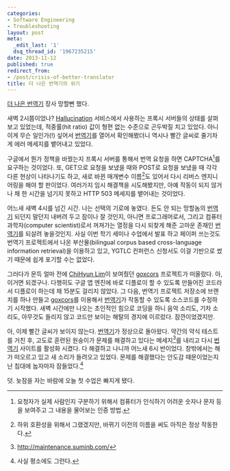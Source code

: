 ```yaml
---
categories:
- Software Engineering
- Troubleshooting
layout: post
meta:
  _edit_last: '1'
  dsq_thread_id: '1967235215'
date: 2013-11-12
published: true
redirect_from:
- /post/crisis-of-better-translator
title: 더 나은 번역기의 위기
---
```

[더 나은 번역기][btr] 장사 망할뻔 했다.

새벽 2시쯤이었나? [Hallucination][hallucination] 서비스에서 사용하는 프록시 서버들의 상태를 살펴보고 있었는데, 적중률(hit ratio) 값이 형편 없는 수준으로 곤두박질 치고 있었다. 아니 이게 무슨 일인가(!) 싶어서 [번역기][btr]를 열어서 확인해봤더니 역시나 빨간 글씨로 줄기차게 에러 메세지를 뱉어내고 있었다.

구글에서 뭔가 정책을 바꿨는지 프록시 서버를 통해서 번역 요청을 하면 CAPTCHA[^2]를 요구하는 것이었다. 또, GET으로 요청을 보냈을 때와 POST로 요청을 보냈을 때 각각 다른 현상이 나타나기도 하고, 새로 바뀐 매개변수 이름[^3]도 있어서 다시 리버스 엔지니어링을 해야 할 판이었다. 여러가지 임시 해결책을 시도해봤지만, 아예 작동이 되지 않거나 채 한 시간을 넘기지 못하고 HTTP 503 메세지를 뱉어내는 것이었다.

어느새 새벽 4시를 넘긴 시간. 나는 선택의 기로에 놓였다. 돈도 안 되는 망할놈의 [번역기][btr] 되던지 말던지 내버려 두고 잠이나 잘 것인지, 아니면 프로그래머로서, 그리고 컴퓨터 과학자(computer scientist)로서 꺼져가는 열정을 다시 되찾게 해준 고마운 존재인 [번역기][btr]를 되살려 놓을것인지. 사실 이번 학기 세미나 수업에서 발표 하고 페이퍼 쓰는것도 번역기 프로젝트에서 나온 부산물(bilingual corpus based cross-language information retrieval)을 이용하고 있고, YGTLC 컨퍼런스 신청서도 이걸 기반으로 썼기 때문에 쉽게 포기할 수는 없었다.

그러다가 문득 얼마 전에 [ChiHyun Lim](https://www.facebook.com/chihyun.lim)이 보여줬던 [goxcors][] 프로젝트가 떠올랐다. 아, 이거면 되겠구나. 다행히도 구글 앱 엔진에 바로 디플로이 할 수 있도록 만들어진 코드라서 디플로이 하는데 채 15분도 걸리지 않았다. 그 다음, 번역기 프로젝트 저장소에 브랜치를 하나 만들고 [goxcors][]를 이용해서 [번역기][btr]가 작동할 수 있도록 소스코드를 수정하기 시작했다. 새벽 시간에만 나오는 초인적인 힘으로 코딩을 하니 음악 소리도, 기차 소리도, 아무것도 들리지 않고 코드만 보이는 해탈의 경지에 이르렀다. 잠깐이었겠지만.

아, 이제 빨간 글씨가 보이지 않는다. [번역기][btr]가 정상으로 돌아왔다. 약간의 약식 테스트를 거친 후, 고도로 훈련된 원숭이가 문제를 해결하고 있다는 메세지[^5]를 내리고 다시 [번역기][btr] 사이트를 활성화 시켰다. 다 해결하고 나니까 어느새 6시 반이었다. 창밖에서는 해가 떠오르고 있고 새 소리가 들려오고 있었다. 문제를 해결했다는 안도감 때문이었는지 난 침대에 눕자마자 잠들었다.[^6]

덧. 늦잠을 자는 바람에 오늘 첫 수업은 빠지게 됐다.

[btr]: http://better-translator.com
[hallucination]: https://github.com/suminb/hallucination
[goxcors]: https://github.com/acidsound/goxcors

[^2]: 요청자가 실제 사람인지 구분하기 위해서 컴퓨터가 인식하기 어려운 숫자나 문자 등을 보여주고 그 내용을 물어보는 인증 방법.
[^3]: 하위 호환성을 위해서 그랬겠지만, 바뀌기 이전의 이름을 써도 아직은 정상 작동한다.
[^5]: http://maintenance.suminb.com/
[^6]: 사실 평소에도 그런다.
